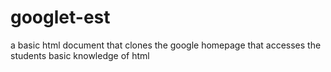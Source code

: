 # googlet-est
a basic html document that clones the google homepage that accesses the students basic knowledge of html 
